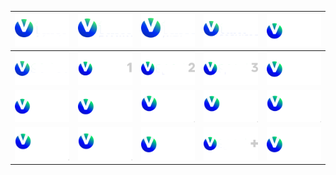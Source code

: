 | ![](https://raw.githubusercontent.com/RevGear/logo/master/Networks/Viaplay/VFilmAction.png)| ![](https://raw.githubusercontent.com/RevGear/logo/master/Networks/Viaplay/VFilmFamily.png)| ![](https://raw.githubusercontent.com/RevGear/logo/master/Networks/Viaplay/VFilmHits.png)| ![](https://raw.githubusercontent.com/RevGear/logo/master/Networks/Viaplay/VFilmPremiere.png)| ![](https://raw.githubusercontent.com/RevGear/logo/master/Networks/Viaplay/ViasatSport.png)| 
|:---:|:---:|:---:|:---:|:---:| 
| ![](https://raw.githubusercontent.com/RevGear/logo/master/Networks/Viaplay/VSeries.png)| ![](https://raw.githubusercontent.com/RevGear/logo/master/Networks/Viaplay/VSport1.png)| ![](https://raw.githubusercontent.com/RevGear/logo/master/Networks/Viaplay/VSport2.png)| ![](https://raw.githubusercontent.com/RevGear/logo/master/Networks/Viaplay/VSport3.png)| ![](https://raw.githubusercontent.com/RevGear/logo/master/Networks/Viaplay/VSportFootball.png)| 
| ![](https://raw.githubusercontent.com/RevGear/logo/master/Networks/Viaplay/VSportGolf.png)| ![](https://raw.githubusercontent.com/RevGear/logo/master/Networks/Viaplay/VSportHockey.png)| ![](https://raw.githubusercontent.com/RevGear/logo/master/Networks/Viaplay/VSportLive1.png)| ![](https://raw.githubusercontent.com/RevGear/logo/master/Networks/Viaplay/VSportLive2.png)| ![](https://raw.githubusercontent.com/RevGear/logo/master/Networks/Viaplay/VSportLive3.png)| 
| ![](https://raw.githubusercontent.com/RevGear/logo/master/Networks/Viaplay/VSportLive4.png)| ![](https://raw.githubusercontent.com/RevGear/logo/master/Networks/Viaplay/VSportLive5.png)| ![](https://raw.githubusercontent.com/RevGear/logo/master/Networks/Viaplay/VSportMotor.png)| ![](https://raw.githubusercontent.com/RevGear/logo/master/Networks/Viaplay/VSportPlus.png)| ![](https://raw.githubusercontent.com/RevGear/logo/master/Networks/Viaplay/VSportPremium.png)| 
